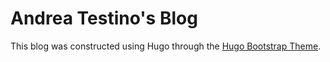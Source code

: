 # Andrea Testino's Blog

This blog was constructed using Hugo through the [Hugo Bootstrap Theme](https://github.com/razonyang/hugo-theme-bootstrap).